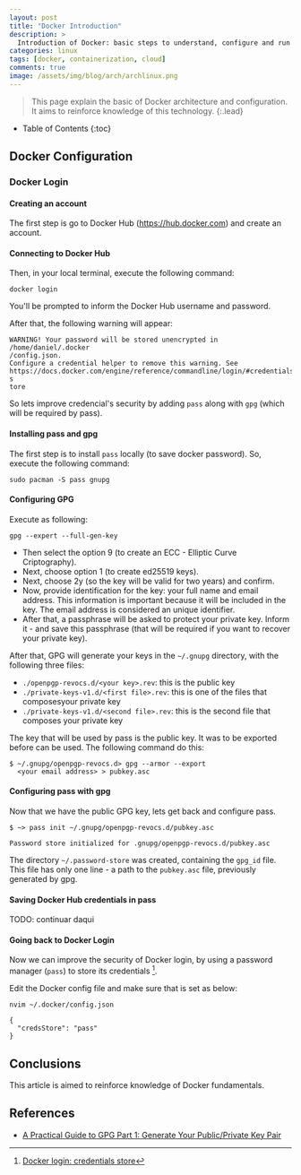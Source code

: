 ```yaml
---
layout: post
title: "Docker Introduction"
description: >
  Introduction of Docker: basic steps to understand, configure and run Docker 
categories: linux
tags: [docker, containerization, cloud]
comments: true
image: /assets/img/blog/arch/archlinux.png
---
```

> This page explain the basic of Docker architecture and configuration. It 
aims to reinforce knowledge of this technology.
{:.lead}

- Table of Contents
{:toc}

## Docker Configuration

### Docker Login  

#### Creating an account

The first step is go to Docker Hub (https://hub.docker.com) and create an account.

#### Connecting to Docker Hub 

Then, in your local terminal, execute the following command:

```
docker login
```

You'll be prompted to inform the Docker Hub username and password.

After that, the following warning will appear:

```
WARNING! Your password will be stored unencrypted in /home/daniel/.docker
/config.json.
Configure a credential helper to remove this warning. See
https://docs.docker.com/engine/reference/commandline/login/#credentials-s
tore
```

So lets improve credencial's security by adding `pass` along with `gpg` 
(which will be required by pass).

#### Installing pass and gpg

The first step is to install `pass` locally (to save docker password).
So, execute the following command:

```
sudo pacman -S pass gnupg
```

#### Configuring GPG

Execute as following:

```
gpg --expert --full-gen-key
```

- Then select the option 9 (to create an ECC - Elliptic Curve Criptography).
- Next, choose option 1 (to create ed25519 keys).
- Next, choose 2y (so the key will be valid for two years) and confirm.
- Now, provide identification for the key: your full name and email address. 
This information is important because it will be included in the key. The 
email address is considered an unique identifier.
- After that, a passphrase will be asked to protect your private key. Inform 
it - and save this passphrase (that will be required if you want to recover
your private key).

After that, GPG will generate your keys in the `~/.gnupg` directory, with 
the following three files:

- `./openpgp-revocs.d/<your key>.rev`: this is the public key
- `./private-keys-v1.d/<first file>.rev`: this is one of the files that 
composesyour private key
- `./private-keys-v1.d/<second file>.rev`: this is the second file that 
composes your private key

The key that will be used by pass is the public key. It was to be exported 
before can be used. The following command do this:

```
$ ~/.gnupg/openpgp-revocs.d> gpg --armor --export 
  <your email address> > pubkey.asc
```

#### Configuring pass with gpg

Now that we have the public GPG key, lets get back and configure pass.

```
$ ~> pass init ~/.gnupg/openpgp-revocs.d/pubkey.asc

Password store initialized for .gnupg/openpgp-revocs.d/pubkey.asc
```

The directory `~/.password-store` was created, containing the 
`gpg_id` file. This file has only one line - a path to the `pubkey.asc` 
file, previously generated by gpg.

#### Saving Docker Hub credentials in pass

TODO: continuar daqui

#### Going back to Docker Login


Now we can improve the security of Docker login, by using a password 
manager (`pass`) to store its credentials [^1].

Edit the Docker config file and make sure that is set as below:

```
nvim ~/.docker/config.json

{
  "credsStore": "pass"
}
```



## Conclusions

This article is aimed to reinforce knowledge of Docker fundamentals. 

## References

- [A Practical Guide to GPG Part 1: Generate Your Public/Private Key Pair](https://www.linuxbabe.com/security/a-practical-guide-to-gpg-part-1-generate-your-keypair)

[^1]: [Docker login: credentials store](https://docs.docker.com/reference/cli/docker/login/#credentials-store)
